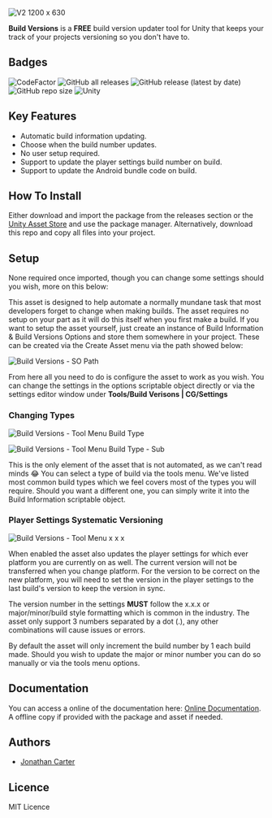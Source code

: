 ![V2 1200 x 630](https://github.com/CarterGames/BuildVersions/assets/33253710/4d738e43-581b-44a7-986d-3fb9c0801975)


<b>Build Versions</b> is a <b>FREE</b> build version updater tool for Unity that keeps your track of your projects versioning so you don't have to. 

## Badges
![CodeFactor](https://www.codefactor.io/repository/github/cartergames/BuildVersions/badge?style=for-the-badge)
![GitHub all releases](https://img.shields.io/github/downloads/CarterGames/BuildVersions/total?style=for-the-badge&color=8d6ca1)
![GitHub release (latest by date)](https://img.shields.io/github/v/release/CarterGames/BuildVersions?style=for-the-badge)
![GitHub repo size](https://img.shields.io/github/repo-size/CarterGames/BuildVersions?style=for-the-badge)
![Unity](https://img.shields.io/badge/Unity-2020.3.x_or_higher-critical?style=for-the-badge&color=8b8b8b)

## Key Features
- Automatic build information updating.
- Choose when the build number updates.
- No user setup required.
- Support to update the player settings build number on build.
- Support to update the Android bundle code on build.

## How To Install
Either download and import the package from the releases section or the <a href="https://assetstore.unity.com/packages/tools/utilities/build-versions-cg-205184">Unity Asset Store</a> and use the package manager. Alternatively, download this repo and copy all files into your project. 

## Setup
None required once imported, though you can change some settings should you wish, more on this below:

This asset is designed to help automate a normally mundane task that most developers forget to change when making builds. The asset requires no setup on your part as it will do this itself when you first make a build. If you want to setup the asset yourself, just create an instance of Build Information & Build Versions Options and store them somewhere in your project. These can be created via the Create Asset menu via the path showed below:

![Build Versions - SO Path](https://user-images.githubusercontent.com/33253710/154333356-804a1fe1-d763-4f93-84c1-1b0c2406c6e9.png)

From here all you need to do is configure the asset to work as you wish. You can change the settings in the options scriptable object directly or via the settings editor window under <b>Tools/Build Verisons | CG/Settings</b>

### Changing Types

![Build Versions - Tool Menu Build Type](https://user-images.githubusercontent.com/33253710/154333394-6eb98a97-b262-4ea7-9833-92ef288835d0.png)

![Build Versions - Tool Menu Build Type - Sub](https://user-images.githubusercontent.com/33253710/154333406-8e5fade2-8e4d-474e-8232-f3326b3b65b5.png)


This is the only element of the asset that is not automated, as we can't read minds 😂 You can select a type of build via the tools menu. We've listed most common build types which we feel covers most of the types you will require. Should you want a different one, you can simply write it into the Build Information scriptable object.

### Player Settings Systematic Versioning

![Build Versions - Tool Menu x x x](https://user-images.githubusercontent.com/33253710/154333445-897da4e7-8b03-4c61-9b12-449e675414a7.png)

When enabled the asset also updates the player settings for which ever platform you are currently on as well. The current version will not be transferred when you change platform. For the version to be correct on the new platform, you will need to set the version in the player settings to the last build's version to keep the version in sync. 

The version number in the settings **MUST** follow the x.x.x or major/minor/build style formatting which is common in the industry. The asset only support 3 numbers separated by a dot (.), any other combinations will cause issues or errors. 

By default the asset will only increment the build number by 1 each build made. Should you wish to update the major or minor number you can do so manually or via the tools menu options.


## Documentation
You can access a online of the documentation here: <a href="https://carter.games/buildversions">Online Documentation</a>. A offline copy if provided with the package and asset if needed. 

## Authors
- <a href="https://github.com/JonathanMCarter">Jonathan Carter</a>

## Licence
MIT Licence
